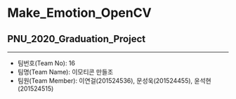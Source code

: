 # Make_Emotion_OpenCV
## PNU_2020_Graduation_Project

___

* 팀번호(Team No): 16
* 팀명(Team Name): 이모티콘 만들조
* 팀원(Team Member): 이연걸(201524536), 문성욱(201524455), 윤석현(201524515)
